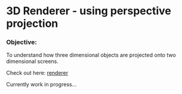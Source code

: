 # 3D Renderer - using perspective projection

### Objective:
To understand how three dimensional objects are projected onto two dimensional screens.

Check out here: [renderer](/3d_renderer/engine/page.html/)

Currently work in progress...
